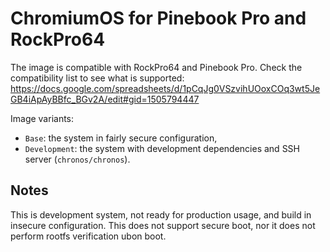 # ChromiumOS for Pinebook Pro and RockPro64

The image is compatible with RockPro64 and Pinebook Pro.
Check the compatibility list to see what is supported: https://docs.google.com/spreadsheets/d/1pCqJg0VSzvihUOoxCOq3wt5JeGB4iApAyBBfc_BGv2A/edit#gid=1505794447

Image variants:

- `Base`: the system in fairly secure configuration,
- `Development`: the system with development dependencies and SSH server (`chronos/chronos`).

## Notes

This is development system, not ready for production usage,
and build in insecure configuration. This does not support secure
boot, nor it does not perform rootfs verification ubon boot.
